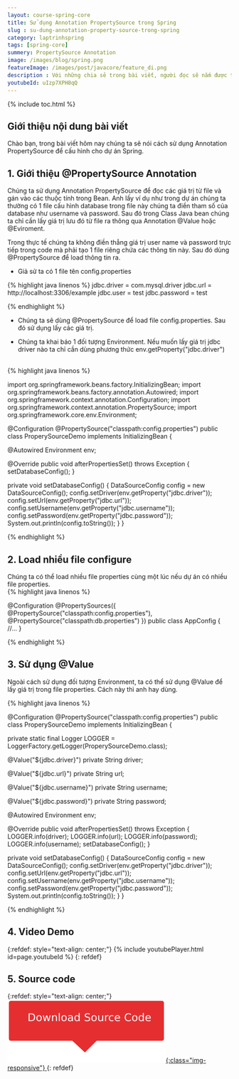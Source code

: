 ```yaml
---
layout: course-spring-core
title: Sử dụng Annotation PropertySource trong Spring
slug : su-dung-annotation-property-source-trong-spring
category: laptrinhspring
tags: [spring-core]
summery: PropertySource Annotation
image: /images/blog/spring.png
featureImage: /images/post/javacore/feature_di.png
description : Với những chia sẻ trong bài viết, người đọc sẽ nắm được tổng quan về @PropertySource Annotation trong lập trình Spring. Cùng với đó, với những ví dụ minh hoạ được đưa ra trong bài viết sẽ hướng dẫn người đọc cách thực hiện để load nhiều file configure trong Spring và cách thức để sử dụng @Value khi lập trình Spring.
youtubeId: uIzp7XPH8qQ
---
```


{% include toc.html %}

## **Giới thiệu nội dung bài viết**

Chào bạn, trong bài viết hôm nay chúng ta sẽ nói cách sử dụng Annotation PropertySource để cấu hình cho dự án Spring.
 

## **1. Giới thiệu @PropertySource Annotation**

Chúng ta sử dụng Annotation PropertySource để đọc các giá trị từ file và gán vào các thuộc tính trong Bean. Anh lấy ví dụ như trong dự án chúng ta thường có 1 file cấu hình database trong file này chúng ta điền tham số của database như username và password. Sau đó trong Class Java bean chúng ta chỉ cần lấy giá trị lưu đó từ file ra thông qua Annotation @Value hoặc @Eviroment. 

Trong thực tế chúng ta không điền thẳng giá trị user name và password trực tiếp trong code mà phải tạo 1 file riêng chứa các thông tin này. Sau đó dùng @PropertySource để load thông tin ra.

- Giả sử ta có 1 file tên config.properties


{% highlight java linenos %}
jdbc.driver = com.mysql.driver
jdbc.url    = http://localhost:3306/example
jdbc.user   = test
jdbc.password = test

{% endhighlight %}

- Chúng ta sẽ dùng @PropertySource để load file config.properties. Sau đó sử dụng lấy các giá trị.

- Chúng ta khai báo 1 đối tượng Environment. Nếu muốn lấy giá trị jdbc driver nào ta chỉ cần dùng phương thức env.getProperty("jdbc.driver")

<br>
{% highlight java linenos %}

import org.springframework.beans.factory.InitializingBean;
import org.springframework.beans.factory.annotation.Autowired;
import org.springframework.context.annotation.Configuration;
import org.springframework.context.annotation.PropertySource;
import org.springframework.core.env.Environment;

@Configuration
@PropertySource("classpath:config.properties")
public class ProperySourceDemo implements InitializingBean {

 @Autowired
 Environment env;

 @Override
 public void afterPropertiesSet() throws Exception {
  setDatabaseConfig();
 }

 private void setDatabaseConfig() {
  DataSourceConfig config = new DataSourceConfig();
  config.setDriver(env.getProperty("jdbc.driver"));
  config.setUrl(env.getProperty("jdbc.url"));
  config.setUsername(env.getProperty("jdbc.username"));
  config.setPassword(env.getProperty("jdbc.password"));
  System.out.println(config.toString());
 }
}

{% endhighlight %}

## **2. Load nhiều file configure**

Chúng ta có thể load nhiều file properties cùng một lúc nếu dự án có nhiều file properties.
<br>
{% highlight java linenos %}

 @Configuration
 @PropertySources({
  @PropertySource("classpath:config.properties"),
  @PropertySource("classpath:db.properties")
 })
 public class AppConfig {
  //...
 }

{% endhighlight %}

## **3. Sử dụng @Value**

Ngoài cách sử dụng đối tượng Environment, ta có thể sử dụng @Value để lấy giá trị trong file properties. Cách này thì anh hay dùng.

{% highlight java linenos %}

@Configuration
@PropertySource("classpath:config.properties")
public class ProperySourceDemo implements InitializingBean {

 private static final Logger LOGGER = LoggerFactory.getLogger(ProperySourceDemo.class);

 @Value("${jdbc.driver}")
 private String driver;

 @Value("${jdbc.url}")
 private String url;

 @Value("${jdbc.username}")
 private String username;

 @Value("${jdbc.password}")
 private String password;

 @Autowired
 Environment env;

 @Override
 public void afterPropertiesSet() throws Exception {
  LOGGER.info(driver);
  LOGGER.info(url);
  LOGGER.info(password);
  LOGGER.info(username);
  setDatabaseConfig();
 }

 private void setDatabaseConfig() {
  DataSourceConfig config = new DataSourceConfig();
  config.setDriver(env.getProperty("jdbc.driver"));
  config.setUrl(env.getProperty("jdbc.url"));
  config.setUsername(env.getProperty("jdbc.username"));
  config.setPassword(env.getProperty("jdbc.password"));
  System.out.println(config.toString());
 }
}


{% endhighlight %}

## **4. Video Demo**

{:refdef: style="text-align: center;"}
{% include youtubePlayer.html id=page.youtubeId %}
{: refdef}


## **5. Source code**

{:refdef: style="text-align: center;"}
<a href="https://github.com/levunguyen/Property-Source-Annotation" target="_blank"> ![Sourcecode ](/images/icon/githubsource.png){:class="img-responsive"} </a>
{: refdef}












